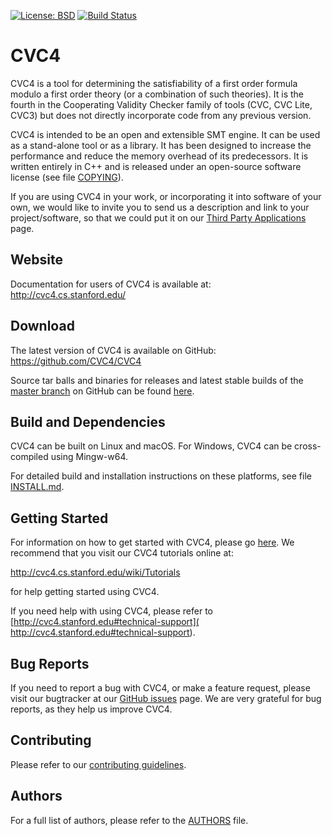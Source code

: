[![License: BSD](
    https://img.shields.io/badge/License-BSD%203--Clause-blue.svg)](
        https://opensource.org/licenses/BSD-3-Clause)
[![Build Status](
    https://travis-ci.org/CVC4/CVC4.svg?branch=master)](
        https://travis-ci.org/CVC4/CVC4)

CVC4
===============================================================================

CVC4 is a tool for determining the satisfiability of a first order formula
modulo a first order theory (or a combination of such theories).  It is the
fourth in the Cooperating Validity Checker family of tools (CVC, CVC Lite,
CVC3) but does not directly incorporate code from any previous version.

CVC4 is intended to be an open and extensible SMT engine.  It can be used as a
stand-alone tool or as a library.  It has been designed to increase the
performance and reduce the memory overhead of its predecessors.  It is written
entirely in C++ and is released under an open-source software license (see file
[COPYING](https://github.com/CVC4/CVC4/blob/master/COPYING)).

If you are using CVC4 in your work, or incorporating it into software of your
own, we would like to invite you to send us a description and link to your
project/software,
so that we could put it on our [Third Party
Applications](https://cvc4.github.io/third-party-applications.html) page.

Website
-------------------------------------------------------------------------------
Documentation for users of CVC4 is available at:
http://cvc4.cs.stanford.edu/


Download
-------------------------------------------------------------------------------

The latest version of CVC4 is available on GitHub:
https://github.com/CVC4/CVC4

Source tar balls and binaries for releases and latest stable builds of the
[master branch](https://github.com/CVC4/CVC4) on GitHub can be
found [here](http://cvc4.cs.stanford.edu/downloads).


Build and Dependencies
-------------------------------------------------------------------------------

CVC4 can be built on Linux and macOS.  For Windows, CVC4 can be cross-compiled
using Mingw-w64.

For detailed build and installation instructions on these platforms,
see file [INSTALL.md](https://github.com/CVC4/CVC4/blob/master/INSTALL.md).


Getting Started
-------------------------------------------------------------------------------
For information on how to get started with CVC4, please go
[here](https://cvc4.github.io/getting-started).
We recommend that you visit our CVC4 tutorials online at:

  http://cvc4.cs.stanford.edu/wiki/Tutorials

for help getting started using CVC4.

If you need help with using CVC4, please refer to
[http://cvc4.stanford.edu#technical-support](
                                    http://cvc4.stanford.edu#technical-support).



Bug Reports
-------------------------------------------------------------------------------

If you need to report a bug with CVC4, or make a feature request, please visit
our bugtracker at our [GitHub issues](https://github.com/CVC4/CVC4/issues)
page. We are very grateful for bug reports,  as they help us improve CVC4.


Contributing
-------------------------------------------------------------------------------

Please refer to our [contributing guidelines](CONTRIBUTING.md).


Authors
-------------------------------------------------------------------------------

For a full list of authors, please refer to the
[AUTHORS](https://github.com/CVC4/CVC4/blob/master/AUTHORS) file.

